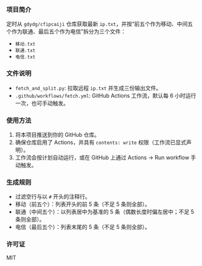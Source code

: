 ### 项目简介

定时从 `gdydg/cfipcaiji` 仓库获取最新 `ip.txt`，并按“前五个作为移动、中间五个作为联通、最后五个作为电信”拆分为三个文件：

- `移动.txt`
- `联通.txt`
- `电信.txt`

### 文件说明

- `fetch_and_split.py`: 拉取远程 `ip.txt` 并生成三份输出文件。
- `.github/workflows/fetch.yml`: GitHub Actions 工作流，默认每 6 小时运行一次，也可手动触发。

### 使用方法

1. 将本项目推送到你的 GitHub 仓库。
2. 确保仓库启用了 Actions，并具有 `contents: write` 权限（工作流已显式声明）。
3. 工作流会按计划自动运行，或在 GitHub 上通过 Actions -> Run workflow 手动触发。

### 生成规则

- 过滤空行与以 `#` 开头的注释行。
- 移动（前五个）：列表开头的前 5 条（不足 5 条则全部）。
- 联通（中间五个）：以列表居中为基准的 5 条（偶数长度时偏左居中；不足 5 条则全部）。
- 电信（最后五个）：列表末尾的 5 条（不足 5 条则全部）。

### 许可证

MIT